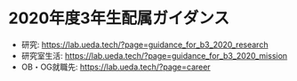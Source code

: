 # 2020年度3年生配属ガイダンス

* 研究: https://lab.ueda.tech/?page=guidance_for_b3_2020_research
* 研究室生活: https://lab.ueda.tech/?page=guidance_for_b3_2020_mission
* OB・OG就職先: https://lab.ueda.tech/?page=career

